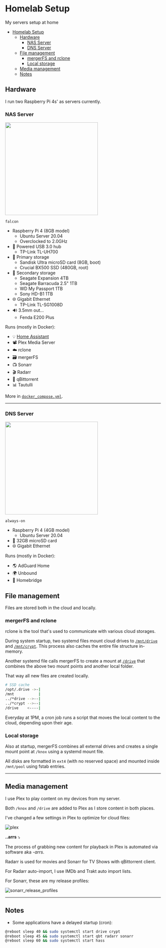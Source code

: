 <!-- markdownlint-disable MD033 -->
# Homelab Setup

My servers setup at home

- [Homelab Setup](#homelab-setup)
  - [Hardware](#hardware)
    - [NAS Server](#nas-server)
    - [DNS Server](#dns-server)
  - [File management](#file-management)
    - [mergerFS and rclone](#mergerfs-and-rclone)
    - [Local storage](#local-storage)
  - [Media management](#media-management)
  - [Notes](#notes)

## Hardware

I run two Raspberry Pi 4s' as servers currently.

### NAS Server

<img src="https://user-images.githubusercontent.com/19761269/99898364-ea3dd680-2cc6-11eb-9216-89c2240ed0af.png" width="300">

`falcon`

- Raspberry Pi 4 (8GB model)
  - Ubuntu Server 20.04
  - Overclocked to 2.0GHz
- 🔌 Powered USB 3.0 hub
  - TP-Link TL-UH700
- 📼 Primary storage
  - Sandisk Ultra microSD card (8GB, boot)
  - Crucial BX500 SSD (480GB, root)
- 📀 Secondary storage
  - Seagate Expansion 4TB
  - Seagate Barracuda 2.5" 1TB
  - WD My Passport 1TB
  - Sony HD-B1 1TB
- 🌐 Gigabit Ethernet
  - TP-Link TL-SG1008D
- 🔊 3.5mm out...
  - Fenda E200 Plus

Runs (mostly in Docker):

- 💡 [Home Assistant](https://github.com/agneevx/my-ha-setup)
- 📽 Plex Media Server
- ☁️ rclone
- 🗃 mergerFS
- 📺 Sonarr
- 🎬 Radarr
- 🧲 qBittorrent
- 📊 Tautulli

More in [`docker_compose.yml`](./docker-compose.yml).

---

### DNS Server

<img src="https://www.raspberrypi.org/homepage-9df4b/static/raspberry-pi-os-32bit-3697e93ad6828805810ffa5f4651423c.jpg" width="300">

`always-on`

- Raspberry Pi 4 (4GB model)
  - Ubuntu Server 20.04
- 📼 32GB microSD card
- 🌐 Gigabit Ethernet

Runs (mostly in Docker):

- 🌎 AdGuard Home
- 🌍 Unbound
- 📱 Homebridge

## File management

Files are stored both in the cloud and locally.

### mergerFS and rclone

rclone is the tool that's used to communicate with various cloud storages.

During system startup, two systemd files mount cloud drives to [`/mnt/drive`](./systemd/rclone-drive.service) and [`/mnt/crypt`](./systemd/rclone-crypt.service). This process also caches the entire file structure in-memory.

Another systemd file calls mergerFS to create a mount at [`/drive`](./systemd/mfs-drive.service) that combines the above two mount points and another local folder.

That way all new files are created locally.

```bash
# SSD cache
/opt/.drive ->-|
/mnt           |
../*drive -->--|
../*crypt -->--|
/drive    <----|
```

Everyday at 1PM, a cron job runs a script that moves the local content to the cloud, depending upon their age.

### Local storage

Also at startup, mergerFS combines all external drives and creates a single mount point at `/knox` using a systemd mount file.

All disks are formatted in `ext4` (with no reserved space) and mounted inside `/mnt/pool` using fstab entries.

---

## Media management

I use Plex to play content on my devices from my server.

Both `/knox` and `/drive` are added to Plex as I store content in both places.

I've changed a few settings in Plex to optimize for cloud files:

![plex](https://user-images.githubusercontent.com/19761269/99898814-68e84300-2cca-11eb-895b-e5b800eb9440.png "Plex Library Settings")

<b>..arrs</b> ⤵️

The process of grabbing new content for playback in Plex is automated via software aka _-arrs_.

Radarr is used for movies and Sonarr for TV Shows with qBittorrent client.

For Radarr auto-import, I use IMDb and Trakt auto import lists.

For Sonarr, these are my release profiles:

![sonarr_release_profiles](https://user-images.githubusercontent.com/19761269/99898367-ee69f400-2cc6-11eb-8c19-7849a0ab67d6.png "Sonarr Release Profiles")

---

## Notes

- Some applications have a delayed startup (cron):

```bash
@reboot sleep 40 && sudo systemctl start drive crypt
@reboot sleep 45 && sudo systemctl start qbt radarr sonarr
@reboot sleep 60 && sudo systemctl start hass
```
